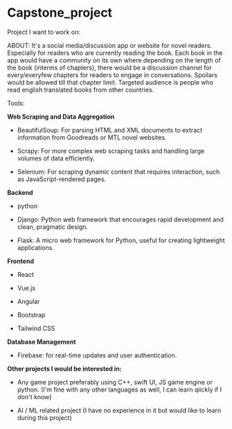 # Capstone_project

Project I want to work on: 

ABOUT: It's a social media/discussion app or website for novel readers. Especially for readers who are currently reading the book. Each book in the app would have a community on its own where depending on the length of the book (interms of chapters), there would be a discussion channel for every/everyfew chapters for readers to engage in conversations. Spoilars would be allowed till that chapter limit. Targeted audience is people who read english translated books from other countries.

Tools:

**Web Scraping and Data Aggregation**

- BeautifulSoup: For parsing HTML and XML documents to extract information from Goodreads or MTL novel websites.

- Scrapy: For more complex web scraping tasks and handling large volumes of data efficiently.

- Selenium: For scraping dynamic content that requires interaction, such as JavaScript-rendered pages.


**Backend**

- python

- Django: Python web framework that encourages rapid development and clean, pragmatic design.

- Flask: A micro web framework for Python, useful for creating lightweight applications.

**Frontend**

- React

- Vue.js

- Angular

- Bootstrap

- Tailwind CSS 

**Database Management**

- Firebase: for real-time updates and user authentication.



**Other projects I would be interested in:**

- Any game project preferably using C++, swift UI, JS game engine or python. (I'm fine with any other languages as well, I can learn qiickly if I don't know)

- AI / ML related project (I have no experience in it but would like to learn during this project)
